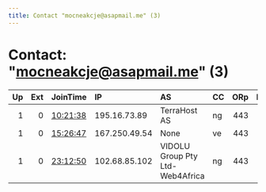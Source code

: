 ```yaml
---
title: Contact "mocneakcje@asapmail.me" (3)
---
```


# Contact: "mocneakcje@asapmail.me" (3)

|   Up |   Ext | JoinTime                                                                                              | IP            | AS                              | CC   |   ORp |   Dirp | OS    | Version   | Nickname      |   eFamMembers |
|-----:|------:|:------------------------------------------------------------------------------------------------------|:--------------|:--------------------------------|:-----|------:|-------:|:------|:----------|:--------------|--------------:|
|    1 |     0 | [10:21:38](https://nusenu.github.io/OrNetStats/w/relay/68C9B9199AE69FA48E7468701627EC2F3401FF94.html) | 195.16.73.89  | TerraHost AS                    | ng   |   443 |      0 | Linux | 0.4.7.7   | LolifoxPoland |             1 |
|    1 |     0 | [15:26:47](https://nusenu.github.io/OrNetStats/w/relay/885D8E0A7001397F607C69A9D8319D08BD3F84F7.html) | 167.250.49.54 | None                            | ve   |   443 |      0 | Linux | 0.4.7.7   | LolifoxPoland |             1 |
|    1 |     0 | [23:12:50](https://nusenu.github.io/OrNetStats/w/relay/D184B6027A241EE66864291172FE3C4536585E4E.html) | 102.68.85.102 | VIDOLU Group Pty Ltd-Web4Africa | ng   |   443 |      0 | Linux | 0.4.7.7   | LolifoxPoland |             1 |
